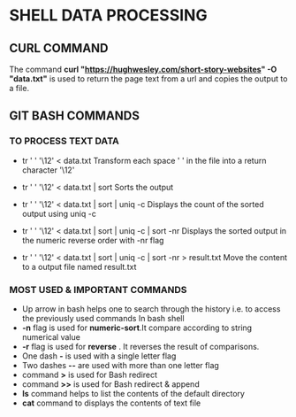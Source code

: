 # SHELL DATA PROCESSING


## CURL COMMAND
The command **curl "https://hughwesley.com/short-story-websites" -O "data.txt"** is used to return the page text from a url and copies the output to a file.

## GIT BASH COMMANDS 
### TO PROCESS TEXT DATA
- tr ' ' '\12' < data.txt
Transform each space ' ' in the file into a return character '\12'

- tr ' ' '\12' < data.txt | sort
Sorts the output

- tr ' ' '\12' < data.txt | sort | uniq -c
Displays the count of the sorted output using uniq -c 

- tr ' ' '\12' < data.txt | sort | uniq -c | sort -nr
Displays the sorted output in the numeric reverse order with -nr flag

- tr ' ' '\12' < data.txt | sort | uniq -c | sort -nr > result.txt
Move the content to a output file named result.txt

### MOST USED & IMPORTANT COMMANDS
- Up arrow in bash helps one to search through the history i.e. to access the previously used commands
In bash shell
- **-n** flag is used for **numeric-sort**.It compare according to string numerical value
- **-r** flag is used for **reverse** . It reverses the result of comparisons.
- One dash **-** is used with a single letter flag
- Two dashes **--** are used with more than one letter flag
- command **>** is used for Bash redirect
- command **>>** is used for Bash redirect & append 
- **ls** command helps to list the contents of the default directory
- **cat** command to displays the contents of text file





